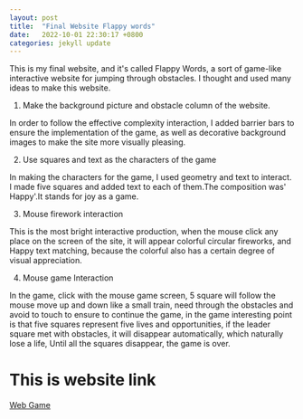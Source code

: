 ```yaml
---
layout: post
title:  "Final Website Flappy words"
date:   2022-10-01 22:30:17 +0800
categories: jekyll update
---
```


This is my final website, and it's called Flappy Words, a sort of game-like interactive website for jumping through obstacles. I thought and used many ideas to make this website.
1. Make the background picture and obstacle column of the website.

In order to follow the effective complexity interaction, I added barrier bars to ensure the implementation of the game, as well as decorative background images to make the site more visually pleasing.

2. Use squares and text as the characters of the game

In making the characters for the game, I used geometry and text to interact. I made five squares and added text to each of them.The composition was' Happy'.It stands for joy as a game.

3. Mouse firework interaction

This is the most bright interactive production, when the mouse click any place on the screen of the site, it will appear colorful circular fireworks, and Happy text matching, because the colorful also has a certain degree of visual appreciation.

4. Mouse game Interaction

In the game, click with the mouse game screen, 5 square will follow the mouse move up and down like a small train, need through the obstacles and avoid to touch to ensure to continue the game, in the game interesting point is that five squares represent five lives and opportunities, if the leader square met with obstacles, it will disappear automatically, which naturally lose a life, Until all the squares disappear, the game is over.
<h1>This is website link</h1>
<a href="https://silvia312488492.github.io/web_game/index.html">Web Game</a>


[jekyll-docs]: https://jekyllrb.com/docs/home
[jekyll-gh]:   https://github.com/jekyll/jekyll
[jekyll-talk]: https://talk.jekyllrb.com/
